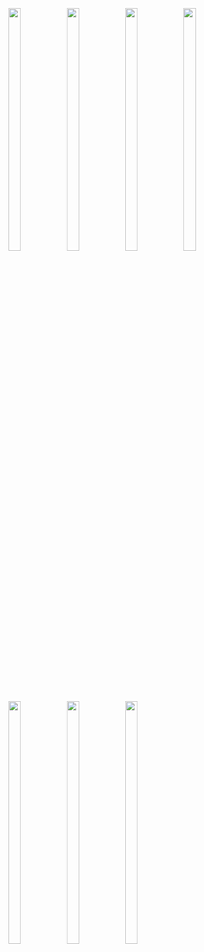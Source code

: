 <p>
  <img src = "https://github.com/theAkHilsarkar18/Notes_App_Android/assets/113697861/57e44347-8ae7-46f4-8aeb-c4beecef0caf" width=22% height=35%>
   <img src = "https://github.com/theAkHilsarkar18/Notes_App_Android/assets/113697861/95d84414-8368-42dc-942c-fcc9cf9b7a6c" width=22% height=35%>
  <img src = "https://github.com/theAkHilsarkar18/Notes_App_Android/assets/113697861/961b9dd4-a1d5-4f94-8ea3-9dbeab30ada3" width=22% height=35%>
    <img src = "https://github.com/theAkHilsarkar18/Notes_App_Android/assets/113697861/2f525e5a-548c-4048-9f85-26dcf8398a00" width=22% height=35%>
 <img src = "https://github.com/theAkHilsarkar18/Notes_App_Android/assets/113697861/09c92d0d-e53f-4cc1-a1ad-459b465a0b59" width=22% height=35%>
 <img src = "https://github.com/theAkHilsarkar18/Notes_App_Android/assets/113697861/8fa14c89-ca3a-4fd4-aa7e-e01eed62bba9" width=22% height=35%>
  <img src = "https://github.com/theAkHilsarkar18/Notes_App_Android/assets/113697861/61d40f34-8cb6-47d3-9ee3-74ad634d9503" width=22% height=35%>
   
     
</p>

